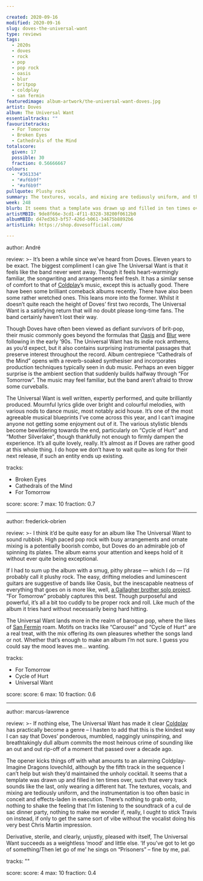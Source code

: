 ```yaml
---

created: 2020-09-16
modified: 2020-09-16
slug: doves-the-universal-want
type: reviews
tags:
  - 2020s
  - doves
  - rock
  - pop
  - pop rock
  - oasis
  - blur
  - britpop
  - coldplay
  - san fermin
featuredimage: album-artwork/the-universal-want-doves.jpg
artist: Doves
album: The Universal Want
essentialtracks: ""
favouritetracks:
  - For Tomorrow
  - Broken Eyes
  - Cathedrals of the Mind
totalscore:
  given: 17
  possible: 30
  fraction: 0.56666667
colours:
  - "#361334"
  - "#af6b9f"
  - "#af6b9f"
pullquote: Plushy rock
summary: The textures, vocals, and mixing are tediously uniform, and the instrumentation is too often basic in conceit and effects-laden in execution. There’s nothing to grab onto, nothing to shake the feeling that I’m listening to the soundtrack of a cul de sac dinner party.
week: 248
blurb: It seems that a template was drawn up and filled in ten times over, such that every track sounds like the last, only wearing a different hat.
artistMBID: 9de8f66e-3cd1-4f11-8328-38200f0612b0
albumMBID: d47ed363-bf57-426d-b061-34675b8892b6
artistLink: https://shop.dovesofficial.com/

---
```


author: André

review: >-
  It’s been a while since we’ve heard from Doves. Eleven years to be exact. The biggest compliment I can give The Universal Want is that it feels like the band never went away. Though it feels heart-warmingly familiar, the songwriting and arrangements feel fresh. It has a similar sense of comfort to that of [Coldplay](/reviews/coldplay-parachutes/)’s music, except this is actually good. There have been some brilliant comeback albums recently. There have also been some rather wretched ones. This leans more into the former. Whilst it doesn’t quite reach the height of Doves’ first two records, The Universal Want is a satisfying return that will no doubt please long-time fans. The band certainly haven’t lost their way.

  Though Doves have often been viewed as defiant survivors of brit-pop, their music commonly goes beyond the formulas that [Oasis](/reviews/oasis-definitely-maybe/) and [Blur](/reviews/blur-modern-life-is-rubbish/) were following in the early ’90s. The Universal Want has its indie rock anthems, as you’d expect, but it also contains surprising instrumental passages that preserve interest throughout the record. Album centrepiece “Cathedrals of the Mind” opens with a reverb-soaked synthesiser and incorporates production techniques typically seen in dub music. Perhaps an even bigger surprise is the ambient section that suddenly builds halfway through “For Tomorrow”. The music may feel familiar, but the band aren’t afraid to throw some curveballs.

  The Universal Want is well written, expertly performed, and quite brilliantly produced. Mournful lyrics glide over bright and colourful melodies, with various nods to dance music, most notably acid house. It’s one of the most agreeable musical blueprints I’ve come across this year, and I can’t imagine anyone not getting some enjoyment out of it. The various stylistic blends become bewildering towards the end, particularly on “Cycle of Hurt” and “Mother Silverlake”, though thankfully not enough to firmly dampen the experience. It’s all quite lovely, really. It’s almost as if Doves are rather good at this whole thing. I do hope we don’t have to wait quite as long for their next release, if such an entity ends up existing.

tracks:
  - Broken Eyes
  - Cathedrals of the Mind
  - For Tomorrow

score:
  score: 7
  max: 10
  fraction: 0.7

---

author: frederick-obrien

review: >-
  I think it’d be quite easy for an album like The Universal Want to sound rubbish. High paced pop rock with busy arrangements and ornate mixing is a potentially boorish combo, but Doves do an admirable job of spinning its plates. The album earns your attention and keeps hold of it without ever quite being exceptional.

  If I had to sum up the album with a smug, pithy phrase — which I do — I’d probably call it plushy rock. The easy, drifting melodies and luminescent guitars are suggestive of bands like Oasis, but the inescapable neatness of everything that goes on is more like, well, [a Gallagher brother solo project](/listening-parties/liam-gallagher-as-you-were/). “For Tomorrow” probably captures this best. Though purposeful and powerful, it’s all a bit too cuddly to be proper rock and roll. Like much of the album it tries hard without necessarily being hard hitting.

  The Universal Want lands more in the realm of baroque pop, where the likes of [San Fermin](/reviews/san-fermin-jackrabbit/) roam. Motifs on tracks like “Carousel” and “Cycle of Hurt” are a real treat, with the mix offering its own pleasures whether the songs land or not. Whether that’s enough to make an album I’m not sure. I guess you could say the mood leaves me… wanting.

tracks:
  - For Tomorrow
  - Cycle of Hurt
  - Universal Want

score:
  score: 6
  max: 10
  fraction: 0.6

---

author: marcus-lawrence

review: >-
  If nothing else, The Universal Want has made it clear [Coldplay](/reviews/coldplay-parachutes/) has practically become a genre – I hasten to add that this is the kindest way I can say that Doves’ ponderous, mumbled, naggingly uninspiring, and breathtakingly dull album commits the most heinous crime of sounding like an out and out rip-off of a moment that passed over a decade ago.

  The opener kicks things off with what amounts to an alarming Coldplay-Imagine Dragons lovechild, although by the fifth track in the sequence I can’t help but wish they’d maintained the unholy cocktail. It seems that a template was drawn up and filled in ten times over, such that every track sounds like the last, only wearing a different hat. The textures, vocals, and mixing are tediously uniform, and the instrumentation is too often basic in conceit and effects-laden in execution. There’s nothing to grab onto, nothing to shake the feeling that I’m listening to the soundtrack of a cul de sac dinner party, nothing to make me wonder if, really, I ought to stick Travis on instead, if only to get the same sort of vibe without the vocalist doing his very best Chris Martin impression.

  Derivative, sterile, and clearly, unjustly, pleased with itself, The Universal Want succeeds as a weightless ‘mood’ and little else. ‘If you’ve got to let go of something/Then let go of me’ he sings on “Prisoners” – fine by me, pal.

tracks: ""

score:
  score: 4
  max: 10
  fraction: 0.4